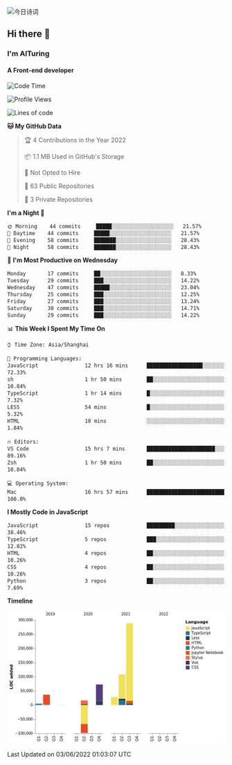 <img alt="今日诗词" src="https://v2.jinrishici.com/one.svg?font-size=30&spacing=2&color=skyblue" style="max-width:100%; display: block; margin: 0 auto;">

## Hi there 👋
### I'm AITuring
#### A Front-end developer

<!-- <img src="./dhx.gif" width="400px"/> -->

<!--START_SECTION:waka-->
![Code Time](http://img.shields.io/badge/Code%20Time-3%2C458%20hrs%2056%20mins-blue)

![Profile Views](http://img.shields.io/badge/Profile%20Views-0-blue)

![Lines of code](https://img.shields.io/badge/From%20Hello%20World%20I%27ve%20Written-456%20Thousand%20lines%20of%20code-blue)

**🐱 My GitHub Data** 

> 🏆 4 Contributions in the Year 2022
 > 
> 📦 1.1 MB Used in GitHub's Storage 
 > 
> 🚫 Not Opted to Hire
 > 
> 📜 63 Public Repositories 
 > 
> 🔑 3 Private Repositories  
 > 
**I'm a Night 🦉** 

```text
🌞 Morning    44 commits     █████░░░░░░░░░░░░░░░░░░░░   21.57% 
🌆 Daytime    44 commits     █████░░░░░░░░░░░░░░░░░░░░   21.57% 
🌃 Evening    58 commits     ███████░░░░░░░░░░░░░░░░░░   28.43% 
🌙 Night      58 commits     ███████░░░░░░░░░░░░░░░░░░   28.43%

```
📅 **I'm Most Productive on Wednesday** 

```text
Monday       17 commits     ██░░░░░░░░░░░░░░░░░░░░░░░   8.33% 
Tuesday      29 commits     ███░░░░░░░░░░░░░░░░░░░░░░   14.22% 
Wednesday    47 commits     █████░░░░░░░░░░░░░░░░░░░░   23.04% 
Thursday     25 commits     ███░░░░░░░░░░░░░░░░░░░░░░   12.25% 
Friday       27 commits     ███░░░░░░░░░░░░░░░░░░░░░░   13.24% 
Saturday     30 commits     ███░░░░░░░░░░░░░░░░░░░░░░   14.71% 
Sunday       29 commits     ███░░░░░░░░░░░░░░░░░░░░░░   14.22%

```


📊 **This Week I Spent My Time On** 

```text
⌚︎ Time Zone: Asia/Shanghai

💬 Programming Languages: 
JavaScript               12 hrs 16 mins      ██████████████████░░░░░░░   72.33% 
sh                       1 hr 50 mins        ██░░░░░░░░░░░░░░░░░░░░░░░   10.84% 
TypeScript               1 hr 14 mins        █░░░░░░░░░░░░░░░░░░░░░░░░   7.32% 
LESS                     54 mins             █░░░░░░░░░░░░░░░░░░░░░░░░   5.32% 
HTML                     18 mins             ░░░░░░░░░░░░░░░░░░░░░░░░░   1.84%

🔥 Editors: 
VS Code                  15 hrs 7 mins       ██████████████████████░░░   89.16% 
Zsh                      1 hr 50 mins        ██░░░░░░░░░░░░░░░░░░░░░░░   10.84%

💻 Operating System: 
Mac                      16 hrs 57 mins      █████████████████████████   100.0%

```

**I Mostly Code in JavaScript** 

```text
JavaScript               15 repos            █████████░░░░░░░░░░░░░░░░   38.46% 
TypeScript               5 repos             ███░░░░░░░░░░░░░░░░░░░░░░   12.82% 
HTML                     4 repos             ██░░░░░░░░░░░░░░░░░░░░░░░   10.26% 
CSS                      4 repos             ██░░░░░░░░░░░░░░░░░░░░░░░   10.26% 
Python                   3 repos             ██░░░░░░░░░░░░░░░░░░░░░░░   7.69%

```


**Timeline**

![Chart not found](https://raw.githubusercontent.com/AITuring/AITuring/main/charts/bar_graph.png) 


 Last Updated on 03/06/2022 01:03:07 UTC
<!--END_SECTION:waka-->


